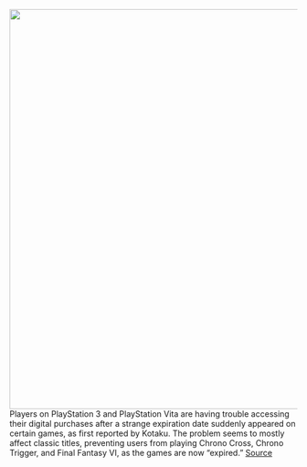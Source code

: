 <img src='https://cdn.vox-cdn.com/thumbor/N8uEuIhsVjUA7t9kmjr9lEbHduA=/0x0:2040x1360/1200x800/filters:focal(857x517:1183x843)/cdn.vox-cdn.com/uploads/chorus_image/image/70733664/vpavic_191205_untitled_0018_Edit.0.jpg' width='700px' /><br/>
Players on PlayStation 3 and PlayStation Vita are having trouble accessing their digital purchases after a strange expiration date suddenly appeared on certain games, as first reported by Kotaku. The problem seems to mostly affect classic titles, preventing users from playing Chrono Cross, Chrono Trigger, and Final Fantasy VI, as the games are now “expired.”
<a href='https://www.theverge.com/2022/4/10/23019235/playstation-digital-games-ps3-ps-vita-expiring-sony-chrono-trigger'> Source <a/>